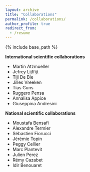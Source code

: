 ```yaml
---
layout: archive
title: "Collaborations"
permalink: /collaborations/
author_profile: true
redirect_from:
  - /resume
---
```


{% include base_path %}

**International scientific collaborations**
* Martin Atzmueller
* Jefrey Lijffijt
* Tijl De Bie
* Jilles Vreeken
* Tias Guns
* Ruggero Pensa
* Annalisa Appice
* Giuseppina Andresini
  

**National scientific collaborations**
* Moustafa Bensafi
* Alexandre Termier
* Sébastien Fiorucci
* Jérémie Topin
* Peggy Cellier
* Marc Plantevit
* Julien Perez
* Rémy Cazabet
* Idir Benouaret
